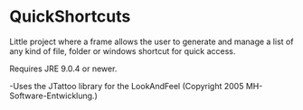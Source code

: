 # QuickShortcuts
Little project where a frame allows the user to generate and manage a list of any kind of file, folder or windows shortcut for quick access.

Requires JRE 9.0.4 or newer.



-Uses the JTattoo library for the LookAndFeel (Copyright 2005 MH-Software-Entwicklung.)
